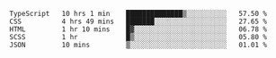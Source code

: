 <!--START_SECTION:waka-->

```text
TypeScript   10 hrs 1 min    ██████████████▒░░░░░░░░░░   57.50 %
CSS          4 hrs 49 mins   ███████░░░░░░░░░░░░░░░░░░   27.65 %
HTML         1 hr 10 mins    █▓░░░░░░░░░░░░░░░░░░░░░░░   06.78 %
SCSS         1 hr            █▒░░░░░░░░░░░░░░░░░░░░░░░   05.80 %
JSON         10 mins         ▒░░░░░░░░░░░░░░░░░░░░░░░░   01.01 %
```

<!--END_SECTION:waka-->


<!--
**Leorio21/Leorio21** is a ✨ _special_ ✨ repository because its `README.md` (this file) appears on your GitHub profile.

Here are some ideas to get you started:

- 🔭 I’m currently working on ...
- 🌱 I’m currently learning ...
- 👯 I’m looking to collaborate on ...
- 🤔 I’m looking for help with ...
- 💬 Ask me about ...
- 📫 How to reach me: ...
- 😄 Pronouns: ...
- ⚡ Fun fact: ...
-->
